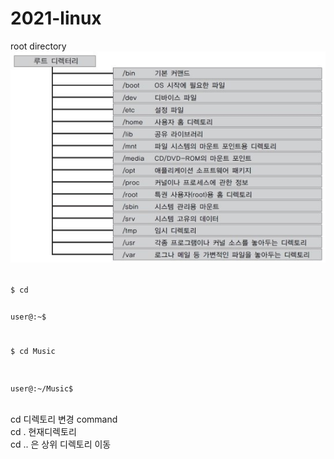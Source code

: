 # 2021-linux

root directory   
![directory](rootdirectory.jpg)

<code>
$ cd

user@:~$ 

$ cd Music

user@:~/Music$    
</code>

cd 디렉토리 변경 command    
cd . 현재디렉토리    
cd .. 은 상위 디렉토리 이동    

